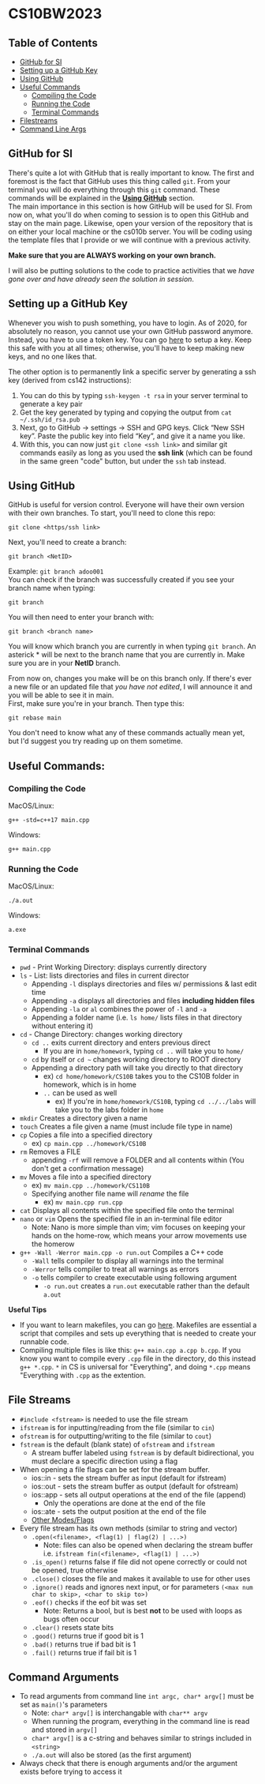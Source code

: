 # CS10BW2023
## Table of Contents
* [GitHub for SI](#github-for-si)
* [Setting up a GitHub Key](#setting-up-a-github-key)
* [Using GitHub](#using-github)
* [Useful Commands](#useful-commands)
  * [Compiling the Code](#compiling-the-code)
  * [Running the Code](#running-the-code)
  * [Terminal Commands](#terminal-commands)
* [Filestreams](#file-streams)
* [Command Line Args](#command-arguments)

## GitHub for SI
There's quite a lot with GitHub that is really important to know. The first and foremost is the fact that GitHub uses this thing called `git`. From your terminal you will do everything through this `git` command. These commands will be explained in the **[Using GitHub](#using-github)** section.  
The main importance in this section is how GitHub will be used for SI. From now on, what you'll do when coming to session is to open this GitHub and stay on the main page. Likewise, open your version of the repository that is on either your local machine or the cs010b server. You will be coding using the template files that I provide or we will continue with a previous activity.  

**Make sure that you are ALWAYS working on your own branch.**

I will also be putting solutions to the code to practice activities that we *have gone over and have already seen the solution in session*.
 
## Setting up a GitHub Key
Whenever you wish to push something, you have to login. As of 2020, for absolutely no reason, you cannot use your own GitHub password anymore. Instead, you have to use a token key. You can go [here](https://docs.github.com/en/authentication/keeping-your-account-and-data-secure/creating-a-personal-access-token) to setup a key. Keep this safe with you at all times; otherwise, you'll have to keep making new keys, and no one likes that.  

The other option is to permanently link a specific server by generating a ssh key (derived from cs142 instructions):
1. You can do this by typing `ssh-keygen -t rsa` in your server terminal to generate a key pair  
2. Get the key generated by typing and copying the output from `cat ~/.ssh/id_rsa.pub`
3. Next, go to GitHub -> settings -> SSH and GPG keys. Click “New SSH key”. Paste the public key into field “Key”, and give it a name you like.
4. With this, you can now just `git clone <ssh link>` and similar git commands easily as long as you used the **ssh link** (which can be found in the same green "code" button, but under the `ssh` tab instead.
## Using GitHub
GitHub is useful for version control. Everyone will have their own version with their own branches. To start, you'll need to clone this repo:
```
git clone <https/ssh link>
```

Next, you'll need to create a branch:
```
git branch <NetID>
```
Example: `git branch adoo001`  
You can check if the branch was successfully created if you see your branch name when typing:
```
git branch
```

You will then need to enter your branch with:
```
git branch <branch name>
```
You will know which branch you are currently in when typing `git branch`. An asterick * will be next to the branch name that you are currently in. Make sure you are in your **NetID** branch.

From now on, changes you make will be on this branch only. If there's ever a new file or an updated file that *you have not edited*, I will announce it and you will be able to see it in main.  
First, make sure you're in your branch. Then type this:
```
git rebase main
```

You don't need to know what any of these commands actually mean yet, but I'd suggest you try reading up on them sometime.
## Useful Commands:
### Compiling the Code
MacOS/Linux:  
```
g++ -std=c++17 main.cpp
```
Windows:  
```
g++ main.cpp
```
### Running the Code
MacOS/Linux:  
```
./a.out
```
Windows:  
```
a.exe
```

### Terminal Commands
* `pwd` - Print Working Directory: displays currently directory
* `ls` - List: lists directories and files in current director
  * Appending `-l` displays directories and files w/ permissions & last edit time
  * Appending `-a` displays all directories and files **including hidden files**
  * Appending `-la` or `al` combines the power of `-l` and `-a`
  * Appending a folder name (i.e. `ls home/` lists files in that directory without entering it)
* `cd` - Change Directory: changes working directory
  * `cd ..` exits current directory and enters previous direct
    * If you are in `home/homework`, typing `cd ..` will take you to `home/`
  * `cd` by itself or `cd ~` changes working directory to ROOT directory
  * Appending a directory path will take you directly to that directory
    * ex) `cd home/homework/CS10B` takes you to the CS10B folder in homework, which is in home
    * `..` can be used as well
      * ex) If you're in `home/homework/CS10B`, typing `cd ../../labs` will take you to the labs folder in `home`
* `mkdir` Creates a directory given a name
* `touch` Creates a file given a name (must include file type in name)
* `cp` Copies a file into a specified directory
  * ex) `cp main.cpp ../homework/CS10B`
* `rm` Removes a FILE
  * appending `-rf` will remove a FOLDER and all contents within (You don't get a confirmation message)
* `mv` Moves a file into a specified directory
  * ex) `mv main.cpp ../homework/CS110B`
  * Specifying another file name will *rename* the file
    * ex) `mv main.cpp run.cpp`
* `cat` Displays all contents within the specified file onto the terminal
* `nano` or `vim` Opens the specified file in an in-terminal file editor
  * Note: Nano is more simple than vim; vim focuses on keeping your hands on the home-row, which means your arrow movements use the homerow
* `g++ -Wall -Werror main.cpp -o run.out` Compiles a C++ code
  * `-Wall` tells compiler to display all warnings into the terminal
  * `-Werror` tells compiler to treat all warnings as errors
  * `-o` tells compiler to create executable using following argument
    * `-o run.out` creates a `run.out` executable rather than the default `a.out`


**Useful Tips**
* If you want to learn makefiles, you can go [here](https://makefiletutorial.com/). Makefiles are essential a script that compiles and sets up everything that is needed to create your runnable code.
* Compiling multiple files is like this: `g++ main.cpp a.cpp b.cpp`. If you know you want to compile every `.cpp` file in the directory, do this instead `g++ *.cpp`. `*` in CS is universal for "Everything", and doing `*.cpp` means "Everything with `.cpp` as the extention.


## File Streams
* `#include <fstream>` is needed to use the file stream
* `ifstream` is for inputting/reading from the file (similar to `cin`)
* `ofstream` is for outputting/writing to the file (similar to `cout`)
* `fstream` is the default (blank state) of `ofstream` and `ifstream`
    * A stream buffer labeled using `fstream` is by default bidirectional, you must declare a specific direction using a flag
* When opening a file flags can be set for the stream buffer.
  * ios::in - sets the stream buffer as input (default for ifstream)
  * ios::out - sets the stream buffer as output (default for ofstream)
  * ios::app - sets all output operations at the end of the file (append)
      * Only the operations are done at the end of the file
  * ios::ate - sets the output position at the end of the file
  * [Other Modes/Flags](http://www.cplusplus.com/reference/fstream/fstream/fstream/)
* Every file stream has its own methods (similar to string and vector)
  * `.open(<filename>, <flag(1) | flag(2) | ...>)`
      * Note: files can also be opened when declaring the stream buffer i.e. `ifstream fin(<filename>, <flag(1) | ...>)`
  * `.is_open()` returns false if file did not opene correctly or could not be opened, true otherwise
  * `.close()` closes the file and makes it available to use for other uses
  * `.ignore()` reads and ignores next input, or for parameters `(<max num char to skip>, <char to skip to>)`
  * `.eof()` checks if the eof bit was set
      * Note: Returns a bool, but is best **not** to be used with loops as bugs often occur
  * `.clear()` resets state bits
  * `.good()` returns true if good bit is 1
  * `.bad()` returns true if bad bit is 1
  * `.fail()` returns true if fail bit is 1
  
## Command Arguments
* To read arguments from command line `int argc, char* argv[]` must be set as `main()`'s parameters
  * Note: `char* argv[]` is interchangable with `char** argv`
  * When running the program, everything in the command line is read and stored in `argv[]`
  * `char* argv[]` is a c-string and behaves similar to strings included in `<string>`
  * `./a.out` will also be stored (as the first argument)
* Always check that there is enough arguments and/or the argument exists before trying to access it

